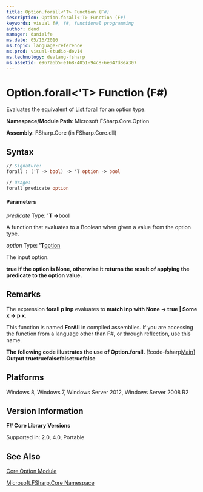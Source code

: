 ```yaml
---
title: Option.forall<'T> Function (F#)
description: Option.forall<'T> Function (F#)
keywords: visual f#, f#, functional programming
author: dend
manager: danielfe
ms.date: 05/16/2016
ms.topic: language-reference
ms.prod: visual-studio-dev14
ms.technology: devlang-fsharp
ms.assetid: e967a6b5-e168-4051-94c8-6e047d8ea307 
---
```


# Option.forall<'T> Function (F#)

Evaluates the equivalent of [List.forall](https://msdn.microsoft.com/library/e11a5233-d612-40ac-833b-d5cf496900b7) for an option type.

**Namespace/Module Path**: Microsoft.FSharp.Core.Option

**Assembly**: FSharp.Core (in FSharp.Core.dll)


## Syntax

```fsharp
// Signature:
forall : ('T -> bool) -> 'T option -> bool

// Usage:
forall predicate option
```

#### Parameters
*predicate*
Type: **'T -&gt;**[bool](https://msdn.microsoft.com/library/89c0cf9c-49ce-4207-a3be-555851a67dd5)


A function that evaluates to a Boolean when given a value from the option type.


*option*
Type: **'T**[option](https://msdn.microsoft.com/library/b08add48-34bf-4410-80a1-ef6a8daddc58)


The input option.



**true if the option is None, otherwise it returns the result of applying the predicate to the option value.**
## Remarks
The expression **forall p inp** evaluates to **match inp with None -&gt; true | Some x -&gt; p x**.

This function is named **ForAll** in compiled assemblies. If you are accessing the function from a language other than F#, or through reflection, use this name.

**The following code illustrates the use of Option.forall.**
[!code-fsharp[Main](~/samples/snippets/fsharp/options/snippet6.fs)]
**Output**
**truetruefalsefalsetruefalse**
## Platforms
Windows 8, Windows 7, Windows Server 2012, Windows Server 2008 R2


## Version Information
**F# Core Library Versions**

Supported in: 2.0, 4.0, Portable




## See Also
[Core.Option Module](Core.Option-Module-%5BFSharp%5D.md)

[Microsoft.FSharp.Core Namespace](Microsoft.FSharp.Core-Namespace-%5BFSharp%5D.md)

